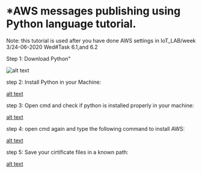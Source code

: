  # *AWS messages publishing using Python language tutorial. 
 
 Note: this tutorial is used after you have done AWS settings in IoT_LAB/week 3/24-06-2020 Wed#Task 6.1,and 6.2
 
 Step 1: Download Python"
 
 ![alt text](https://raw.githubusercontent.com/AI-MOO/IoT_LAB/master/week%203/24-06-2020%20Wed%23Task/Task6.0%20AWS%20and%20message%20publishing%20using%20Python/1.png )


step 2: Install Python in your Machine: 

[alt text](https://raw.githubusercontent.com/AI-MOO/IoT_LAB/master/week%203/24-06-2020%20Wed%23Task/Task6.0%20AWS%20and%20message%20publishing%20using%20Python/2.png)



step 3: Open cmd and check if python is installed properly in your machine: 

[alt text](https://raw.githubusercontent.com/AI-MOO/IoT_LAB/master/week%203/24-06-2020%20Wed%23Task/Task6.0%20AWS%20and%20message%20publishing%20using%20Python/3.png)

step 4: open cmd again and type the following command to install AWS:

[alt text](https://raw.githubusercontent.com/AI-MOO/IoT_LAB/master/week%203/24-06-2020%20Wed%23Task/Task6.0%20AWS%20and%20message%20publishing%20using%20Python/4.png)

step 5: Save your cirtificate files in a known path:  

[alt text](https://raw.githubusercontent.com/AI-MOO/IoT_LAB/master/week%203/24-06-2020%20Wed%23Task/Task6.0%20AWS%20and%20message%20publishing%20using%20Python/5.png)
